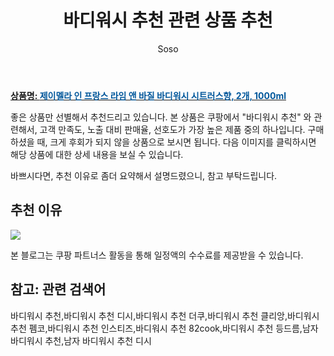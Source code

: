 ﻿---
layout: post
title:  "바디워시 추천 관련 상품 추천"
author: Soso
categories: [ 디지털/가전]
tags: [바디워시 추천,바디워시 추천 디시,바디워시 추천 더쿠,바디워시 추천 클리앙,바디워시 추천 펨코,바디워시 추천 인스티즈,바디워시 추천 82cook,바디워시 추천 등드름,남자 바디워시 추천,남자 바디워시 추천 디시]
image: https://ads-partners.coupang.com/image1/lZcu05biRrdJVq23lTlrkort3Z-YnQrvAD4KWs__o_OP7-VgOiWBwhZfmzdG_wRQn3lsrAi5GXhfpFrbPZsYo76tOmn2nD_SsCYQ2i9IUkSGRiStJT2vzGe2oi0Q8l6qfB_3a03kL5l0_81t8g2t6Si0Cj17Wc6Xw2-K0_--l6SHCWrGhj_gdoKGYIGVrW_j-9ANIPpAMrvjhab54WFzGx2OyL-tQdDzFk81EJOqXwgQHhZRC2XQBjD4VOF3Q1AmN00cUasVnXd9lMt8bnk9Yqqgeg4wJ-ARQtc= 
description: "쿠팡에서 바디워시 추천 관련 상품으로 가장 고객 선호도가 높은 제품 중 하나입니다."
---

<a href="https://link.coupang.com/re/AFFSDP?lptag=AF5673682&pageKey=5931492215&itemId=18037601076&vendorItemId=77822331081&traceid=V0-153-9684e6a28f3bf7b5&clickBeacon=giyK-TOiC0r1jTncgnJz_NQgbPFzfXkDt6OZcjYYM6cW9K4Gyaqvr5_F0qGPrFsnipFWi_lIlZQCuu5rB600JHGI_eNJeH-Pyp8Gw8dWcXqGryn7zHaQeb2EwuofvgtlCACFiSGTZM91uXadXjWfbmzdFy9lP3Y0t_lHy0v_DeMVPEX59yXGDxPRaxmxL2kNcFzuBgaVF_SyVaKP5m4_5CMPMQFoiAc1eKGxggvjVCW13eEkWOw8DgJKJlAQTuMQYd1xAzN9NBcOoWWaQSe4gYtQpL4UFR249p5jCSyBrX0UFIovMZb0iC_nvTj8MzC-Hx1973VKBFxvAnGbFIO9m0Fl0OcOf4Ze3UL2Rr2IcMIma3WgoCghlNWddTo6lf3S27c5341ORaSzffGuLucDkPCzRYp5AWpTFnzzxrs_OGqDLx1MQNzlt7aqp5g1VnjtYzwJtFaoquNraGVAIXHJcyP6LdGnF60dpKjdLtOZPXz_K6Rjqlr9zNxkKXlLpdlzz5gHVC0iO-U5WOtLNFIw3GJ2hOq6UeHK_0KUcEmuRWIQCPysgsdGvlE46yKTsXV9Va8BmnQjhK8HaYdm_cuRP2czemy7sRF6k9OJgf-P_ydbTCfFy9WrCrOyJFp8zovkdK0BKYPdxdK47HPiZT_6RhMQ5N-kk68mSsn0vKCHXJZPr6iPZZnRgO896Z1fIzvCC6tVpC8EPTRNHzXqkzrvw317o9AVX-mfQgxkW-rXZysGajeQhAqoe7zjA_7Z4KFoBdBuxHbKoVH2LBuPiLbL4gDS4WHYqZWFOlP4eCufl99nRl3vtNB4dm0QrQn6AY9S6Vg3ArAVWfLMy8fBSlma8ZDNOR21zgFBk4F21lBs_b2QcLqEwgu5l-16Qi9zSuWg8cAaXO7VlAchY0iVQXErCxI%3D&requestid=20240206143555775141546893&token=31850C%7CMIXED"><b>상품명: <font color='#01579B'>제이멜라 인 프랑스 라임 앤 바질 바디워시 시트러스향, 2개, 1000ml</font></b></a>

좋은 상품만 선별해서 추천드리고 있습니다.
본 상품은 쿠팡에서 "바디워시 추천" 와 관련해서, 고객 만족도, 노출 대비 판매율, 선호도가 가장 높은 제품 중의 하나입니다.
구매하셨을 때, 크게 후회가 되지 않을 상품으로 보시면 됩니다. 
다음 이미지를 클릭하시면 해당 상품에 대한 상세 내용을 보실 수 있습니다.

바쁘시다면, 추천 이유로 좀더 요약해서 설명드렸으니, 참고 부탁드립니다.

## 추천 이유 

<a href="https://link.coupang.com/re/AFFSDP?lptag=AF5673682&pageKey=5931492215&itemId=18037601076&vendorItemId=77822331081&traceid=V0-153-9684e6a28f3bf7b5&clickBeacon=giyK-TOiC0r1jTncgnJz_NQgbPFzfXkDt6OZcjYYM6cW9K4Gyaqvr5_F0qGPrFsnipFWi_lIlZQCuu5rB600JHGI_eNJeH-Pyp8Gw8dWcXqGryn7zHaQeb2EwuofvgtlCACFiSGTZM91uXadXjWfbmzdFy9lP3Y0t_lHy0v_DeMVPEX59yXGDxPRaxmxL2kNcFzuBgaVF_SyVaKP5m4_5CMPMQFoiAc1eKGxggvjVCW13eEkWOw8DgJKJlAQTuMQYd1xAzN9NBcOoWWaQSe4gYtQpL4UFR249p5jCSyBrX0UFIovMZb0iC_nvTj8MzC-Hx1973VKBFxvAnGbFIO9m0Fl0OcOf4Ze3UL2Rr2IcMIma3WgoCghlNWddTo6lf3S27c5341ORaSzffGuLucDkPCzRYp5AWpTFnzzxrs_OGqDLx1MQNzlt7aqp5g1VnjtYzwJtFaoquNraGVAIXHJcyP6LdGnF60dpKjdLtOZPXz_K6Rjqlr9zNxkKXlLpdlzz5gHVC0iO-U5WOtLNFIw3GJ2hOq6UeHK_0KUcEmuRWIQCPysgsdGvlE46yKTsXV9Va8BmnQjhK8HaYdm_cuRP2czemy7sRF6k9OJgf-P_ydbTCfFy9WrCrOyJFp8zovkdK0BKYPdxdK47HPiZT_6RhMQ5N-kk68mSsn0vKCHXJZPr6iPZZnRgO896Z1fIzvCC6tVpC8EPTRNHzXqkzrvw317o9AVX-mfQgxkW-rXZysGajeQhAqoe7zjA_7Z4KFoBdBuxHbKoVH2LBuPiLbL4gDS4WHYqZWFOlP4eCufl99nRl3vtNB4dm0QrQn6AY9S6Vg3ArAVWfLMy8fBSlma8ZDNOR21zgFBk4F21lBs_b2QcLqEwgu5l-16Qi9zSuWg8cAaXO7VlAchY0iVQXErCxI%3D&requestid=20240206143555775141546893&token=31850C%7CMIXED"><img src="https://thumbnail8.coupangcdn.com/thumbnails/remote/q89/image/retail/images/2886484735954216-90544038-dee5-4d2f-b54d-18f4797fced1.jpg"></a> 

본 블로그는 쿠팡 파트너스 활동을 통해 일정액의 수수료를 제공받을 수 있습니다.

## 참고: 관련 검색어    
바디워시 추천,바디워시 추천 디시,바디워시 추천 더쿠,바디워시 추천 클리앙,바디워시 추천 펨코,바디워시 추천 인스티즈,바디워시 추천 82cook,바디워시 추천 등드름,남자 바디워시 추천,남자 바디워시 추천 디시